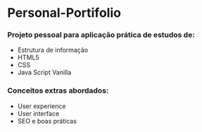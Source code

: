 # Personal-Portifolio

### Projeto pessoal para aplicação prática de estudos de:
 
  - Estrutura de informação
  - HTML5
  - CSS
  - Java Script Vanilla


### Conceitos extras abordados:

  - User experience
  - User interface
  - SEO e boas práticas
